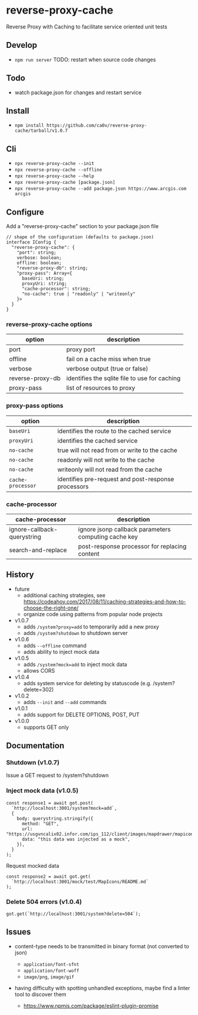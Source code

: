 # reverse-proxy-cache

Reverse Proxy with Caching to facilitate service oriented unit tests

## Develop

- `npm run server` TODO: restart when source code changes

## Todo

- watch package.json for changes and restart service

## Install

- `npm install https://github.com/ca0v/reverse-proxy-cache/tarball/v1.0.7`

## Cli

- `npx reverse-proxy-cache --init`
- `npx reverse-proxy-cache --offline`
- `npx reverse-proxy-cache --help`
- `npx reverse-proxy-cache [package.json]`
- `npx reverse-proxy-cache --add package.json https://www.arcgis.com arcgis`

## Configure

Add a "reverse-proxy-cache" section to your package.json file

```
// shape of the configuration (defaults to package.json)
interface IConfig {
  "reverse-proxy-cache": {
    "port": string;
    verbose: boolean;
    offline: boolean;
    "reverse-proxy-db": string;
    "proxy-pass": Array<{
      baseUri: string;
      proxyUri: string;
      "cache-processor": string;
      "no-cache": true | "readonly" | "writeonly"
    }>
  }
}
```

### reverse-proxy-cache options

| option           | description                                   |
| ---------------- | --------------------------------------------- |
| port             | proxy port                                    |
| offline          | fail on a cache miss when true                |
| verbose          | verbose output (true or false)                |
| reverse-proxy-db | identifies the sqlite file to use for caching |
| proxy-pass       | list of resources to proxy                    |

### proxy-pass options

| option            | description                                         |
| ----------------- | --------------------------------------------------- |
| `baseUri`         | identifies the route to the cached service          |
| `proxyUri`        | identifies the cached service                       |
| `no-cache`        | true will not read from or write to the cache       |
| `no-cache`        | readonly will not write to the cache                |
| `no-cache`        | writeonly will not read from the cache              |
| `cache-processor` | identifies pre-request and post-response processors |

### cache-processor

| cache-processor             | description                                          |
| --------------------------- | ---------------------------------------------------- |
| ignore-callback-querystring | ignore jsonp callback parameters computing cache key |
| search-and-replace          | post-response processor for replacing content        |

## History

- future
  - additional caching strategies, see https://codeahoy.com/2017/08/11/caching-strategies-and-how-to-choose-the-right-one/
  - organize code using patterns from popular node projects
- v1.0.7
  - adds `/system?proxy=add` to temporarily add a new proxy
  - adds `/system?shutdown` to shutdown server
- v1.0.6
  - adds `--offline` command
  - adds ability to inject mock data
- v1.0.5
  - adds `/system?mock=add` to inject mock data
  - allows CORS
- v1.0.4
  - adds system service for deleting by statuscode (e.g. /system?delete=302)
- v1.0.2
  - adds `--init` and `--add` commands
- v1.0.1
  - adds support for DELETE OPTIONS, POST, PUT
- v1.0.0
  - supports GET only

## Documentation

### Shutdown (v1.0.7)

Issue a GET request to /system?shutdown

### Inject mock data (v1.0.5)

```
const response1 = await got.post(
  `http://localhost:3001/system?mock=add`,
  {
    body: querystring.stringify({
      method: "GET",
      url: "https://usgvncalix02.infor.com/ips_112/client/images/mapdrawer/mapicons/README.md",
      data: "this data was injected as a mock",
    }),
  }
);
```

Request mocked data

```
const response2 = await got.get(
  `http://localhost:3001/mock/test/MapIcons/README.md`
);
```

### Delete 504 errors (v1.0.4)

```
got.get(`http://localhost:3001/system?delete=504`);
```

## Issues

- content-type needs to be transmitted in binary format (not converted to json)

  - `application/font-sfnt`
  - `application/font-woff`
  - `image/png`, `image/gif`

- having difficulty with spotting unhandled exceptions, maybe find a linter tool to discover them

  - https://www.npmjs.com/package/eslint-plugin-promise
